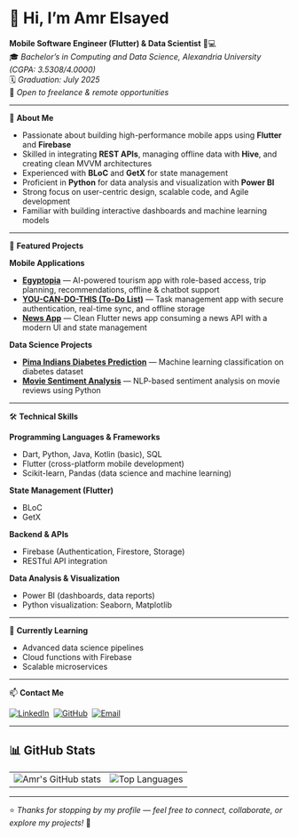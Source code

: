 # 👋 Hi, I’m Amr Elsayed

**Mobile Software Engineer (Flutter) & Data Scientist** 📱💻  
🎓 *Bachelor’s in Computing and Data Science, Alexandria University (CGPA: 3.5308/4.0000)*  
🗓️ *Graduation: July 2025*  
📌 *Open to freelance & remote opportunities*

---

🚀 **About Me**  

- Passionate about building high-performance mobile apps using **Flutter** and **Firebase**  
- Skilled in integrating **REST APIs**, managing offline data with **Hive**, and creating clean MVVM architectures  
- Experienced with **BLoC** and **GetX** for state management  
- Proficient in **Python** for data analysis and visualization with **Power BI**  
- Strong focus on user-centric design, scalable code, and Agile development  
- Familiar with building interactive dashboards and machine learning models  

---

💼 **Featured Projects**  

**Mobile Applications**  
- [**Egyptopia**](https://github.com/AAMMMRRR/Egyptopia) — AI-powered tourism app with role-based access, trip planning, recommendations, offline & chatbot support  
- [**YOU-CAN-DO-THIS (To-Do List)**](https://github.com/AAMMMRRR/YOU-CAN-DO-THIS) — Task management app with secure authentication, real-time sync, and offline storage  
- [**News App**](https://github.com/AAMMMRRR/News-App) — Clean Flutter news app consuming a news API with a modern UI and state management  

**Data Science Projects**  
- [**Pima Indians Diabetes Prediction**](https://github.com/AAMMMRRR/Pima-Indians-Diabetes) — Machine learning classification on diabetes dataset  
- [**Movie Sentiment Analysis**](https://github.com/AAMMMRRR/Movie-app) — NLP-based sentiment analysis on movie reviews using Python  

---

🛠️ **Technical Skills**  

**Programming Languages & Frameworks**  
- Dart, Python, Java, Kotlin (basic), SQL  
- Flutter (cross-platform mobile development)  
- Scikit-learn, Pandas (data science and machine learning)

**State Management (Flutter)**  
- BLoC  
- GetX

**Backend & APIs**  
- Firebase (Authentication, Firestore, Storage)  
- RESTful API integration

**Data Analysis & Visualization**  
- Power BI (dashboards, data reports)  
- Python visualization: Seaborn, Matplotlib
   
---

🌱 **Currently Learning**  

- Advanced data science pipelines  
- Cloud functions with Firebase  
- Scalable microservices  

---

📫 **Contact Me**  

[![LinkedIn](https://img.shields.io/badge/LinkedIn-0077B5?style=for-the-badge&logo=linkedin&logoColor=white)](https://www.linkedin.com/in/amr-elsayed-ae24203)&nbsp;
[![GitHub](https://img.shields.io/badge/GitHub-181717?style=for-the-badge&logo=github&logoColor=white)](https://github.com/AAMMMRRR)&nbsp;
[![Email](https://img.shields.io/badge/Email-D14836?style=for-the-badge&logo=gmail&logoColor=white)](mailto:amre6470@gmail.com)

---

## 📊 GitHub Stats

<table>
  <tr>
    <td>
      <img src="https://github-readme-stats.vercel.app/api?username=AAMMMRRR&show_icons=true&theme=github_dark" alt="Amr's GitHub stats" />
    </td>
    <td>
      <img src="https://github-readme-stats.vercel.app/api/top-langs/?username=AAMMMRRR&layout=compact&theme=github_dark" alt="Top Languages" />
    </td>
  </tr>
</table>

---

⭐ *Thanks for stopping by my profile — feel free to connect, collaborate, or explore my projects!* 🚀
